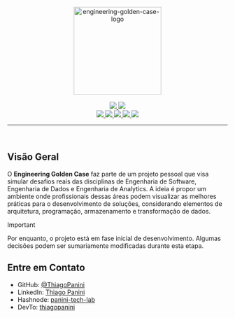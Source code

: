 <div align="center">
    <br><img src="https://github.com/ThiagoPanini/engineering-golden-case/blob/feature/repository-setup/docs/assets/logo.png?raw=true" width=200 alt="engineering-golden-case-logo">
</div>

<div align="center">  
  <br>
  
  <a href="">
    <img src="https://img.shields.io/github/actions/workflow/status/ThiagoPanini/engineering-golden-case/ci-release.yml?label=ci&logo=github&logoColor=FFFFFF">
  </a>

  <a href="https://codecov.io/github/ThiagoPanini/engineering-golden-case">
    <img src="https://codecov.io/github/ThiagoPanini/engineering-golden-case/branch/feature/repository-setup/graph/badge.svg?token=L4KO1RM63H">
  </a>

  <br>

  <a href="https://www.python.org/">
    <img src="https://img.shields.io/badge/python-grey?style=for-the-badge&logo=python&logoColor=FFE05D">
  </a>

  <a href="https://docs.pytest.org/">
    <img src="https://img.shields.io/badge/pytest-grey?style=for-the-badge&logo=pytest&logoColor=009FE3">
  </a>

  <a href="https://www.terraform.io/">
    <img src="https://img.shields.io/badge/terraform-grey?style=for-the-badge&logo=terraform&logoColor=813CF3">
  </a>

  <a href="https://aws.amazon.com/">
    <img src="https://img.shields.io/badge/aws-grey?style=for-the-badge&logo=amazon-web-services&logoColor=FF9900">
  </a>

  <a href="https://github.com/">
    <img src="https://img.shields.io/badge/github-grey?style=for-the-badge&logo=github&logoColor=AAB2B6">
  </a>

</div>

___

<div align="center">
  <br>
</div>

## Visão Geral

O **Engineering Golden Case** faz parte de um projeto pessoal que visa simular desafios reais das disciplinas de Engenharia de Software, Engenharia de Dados e Engenharia de Analytics. A ideia é propor um ambiente onde profissionais dessas áreas podem visualizar as melhores práticas para o desenvolvimento de soluções, considerando elementos de arquitetura, programação, armazenamento e transformação de dados.

> [!IMPORTANT]
> Por enquanto, o projeto está em fase inicial de desenvolvimento. Algumas decisões podem ser sumariamente modificadas durante esta etapa.


## Entre em Contato

- GitHub: [@ThiagoPanini](https://github.com/ThiagoPanini)
- LinkedIn: [Thiago Panini](https://www.linkedin.com/in/thiago-panini/)
- Hashnode: [panini-tech-lab](https://panini.hashnode.dev/)
- DevTo: [thiagopanini](https://dev.to/thiagopanini)